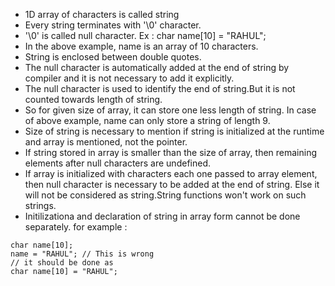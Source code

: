 - 1D array of characters is called string
- Every string terminates with '\0' character.
- '\0' is called null character.
Ex : char name[10] = "RAHUL";
- In the above example, name is an array of 10 characters.
- String is enclosed between double quotes.
- The null character is automatically added at the end of string by compiler and it is not necessary to add it explicitly.
- The null character is used to identify the end of string.But it is not counted towards length of string.
- So for given size of array, it can store one less length of string. In case of above example, name can only store a string of length 9.
- Size of string is necessary to mention if string is initialized at the runtime and array is mentioned, not the pointer.
- If string stored in array is smaller than the size of array, then remaining elements after null characters are undefined.
- If array is initialized with characters each one passed to array element, then null character is necessary to be  added at the end of string. Else it will not be considered as string.String functions won't work on such strings.
- Initilizationa and declaration of string in array form cannot be done separately.
for example :
```
char name[10];
name = "RAHUL"; // This is wrong
// it should be done as
char name[10] = "RAHUL";
```